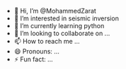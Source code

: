 - 👋 Hi, I’m @MohammedZarat
- 👀 I’m interested in seismic inversion
- 🌱 I’m currently learning python
- 💞️ I’m looking to collaborate on ...
- 📫 How to reach me ...
- 😄 Pronouns: ...
- ⚡ Fun fact: ...

<!---
MohammedZarat/MohammedZarat is a ✨ special ✨ repository because its `README.md` (this file) appears on your GitHub profile.
You can click the Preview link to take a look at your changes.
--->

